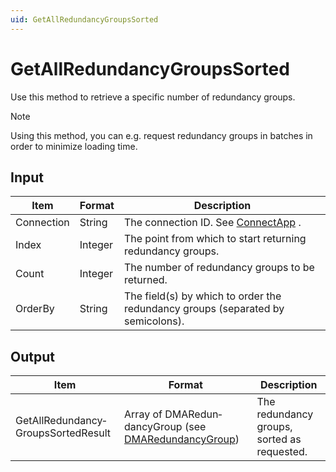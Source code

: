 ```yaml
---
uid: GetAllRedundancyGroupsSorted
---
```


# GetAllRedundancyGroupsSorted

Use this method to retrieve a specific number of redundancy groups.

> [!NOTE]
> Using this method, you can e.g. request redundancy groups in batches in order to minimize loading time.

## Input

| Item       | Format  | Description                                                                     |
|------------|---------|---------------------------------------------------------------------------------|
| Connection | String  | The connection ID. See [ConnectApp](xref:ConnectApp) .                            |
| Index      | Integer | The point from which to start returning redundancy groups.                      |
| Count      | Integer | The number of redundancy groups to be returned.                                 |
| OrderBy    | String  | The field(s) by which to order the redundancy groups (separated by semicolons). |

## Output

| Item                                | Format                                                                                                  | Description                                 |
|-------------------------------------|---------------------------------------------------------------------------------------------------------|---------------------------------------------|
| GetAllRedundancy­GroupsSortedResult | Array of DMARedun­dancyGroup (see [DMARedundancyGroup](xref:DMARedundancyGroup)) | The redundancy groups, sorted as requested. |

